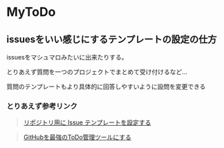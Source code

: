 # MyToDo

## issuesをいい感じにするテンプレートの設定の仕方


issuesをマシュマロみたいに出来たりする。

とりあえず質問を一つのプロジェクトでまとめて受け付けるなど...

質問のテンプレートもより具体的に回答しやすいように設問を変更できる






### とりあえず参考リンク
> [リポジトリ用に Issue テンプレートを設定する](https://docs.github.com/ja/communities/using-templates-to-encourage-useful-issues-and-pull-requests/configuring-issue-templates-for-your-repository)

> [GitHubを最強のToDo管理ツールにする](https://qiita.com/o_ob/items/fd45fba2a9af0ce963c3)

